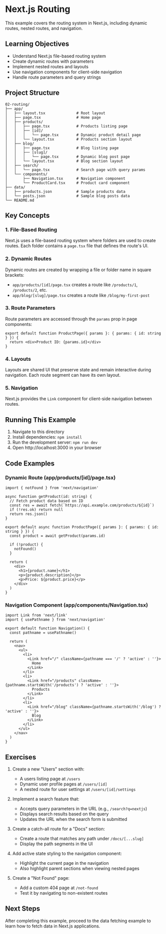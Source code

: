 # Next.js Routing

This example covers the routing system in Next.js, including dynamic routes, nested routes, and navigation.

## Learning Objectives

- Understand Next.js file-based routing system
- Create dynamic routes with parameters
- Implement nested routes and layouts
- Use navigation components for client-side navigation
- Handle route parameters and query strings

## Project Structure

```
02-routing/
├── app/
│   ├── layout.tsx              # Root layout
│   ├── page.tsx                # Home page
│   ├── products/
│   │   ├── page.tsx            # Products listing page
│   │   ├── [id]/
│   │   │   └── page.tsx        # Dynamic product detail page
│   │   └── layout.tsx          # Products section layout
│   ├── blog/
│   │   ├── page.tsx            # Blog listing page
│   │   ├── [slug]/
│   │   │   └── page.tsx        # Dynamic blog post page
│   │   └── layout.tsx          # Blog section layout
│   ├── search/
│   │   └── page.tsx            # Search page with query params
│   └── components/
│       ├── Navigation.tsx      # Navigation component
│       └── ProductCard.tsx     # Product card component
├── data/
│   ├── products.json           # Sample products data
│   └── posts.json              # Sample blog posts data
└── README.md
```

## Key Concepts

### 1. File-Based Routing

Next.js uses a file-based routing system where folders are used to create routes. Each folder contains a `page.tsx` file that defines the route's UI.

### 2. Dynamic Routes

Dynamic routes are created by wrapping a file or folder name in square brackets:
- `app/products/[id]/page.tsx` creates a route like `/products/1`, `/products/2`, etc.
- `app/blog/[slug]/page.tsx` creates a route like `/blog/my-first-post`

### 3. Route Parameters

Route parameters are accessed through the `params` prop in page components:
```tsx
export default function ProductPage({ params }: { params: { id: string } }) {
  return <div>Product ID: {params.id}</div>
}
```

### 4. Layouts

Layouts are shared UI that preserve state and remain interactive during navigation. Each route segment can have its own layout.

### 5. Navigation

Next.js provides the `Link` component for client-side navigation between routes.

## Running This Example

1. Navigate to this directory
2. Install dependencies: `npm install`
3. Run the development server: `npm run dev`
4. Open http://localhost:3000 in your browser

## Code Examples

### Dynamic Route (app/products/[id]/page.tsx)

```tsx
import { notFound } from 'next/navigation'

async function getProduct(id: string) {
  // Fetch product data based on ID
  const res = await fetch(`https://api.example.com/products/${id}`)
  if (!res.ok) return null
  return res.json()
}

export default async function ProductPage({ params }: { params: { id: string } }) {
  const product = await getProduct(params.id)
  
  if (!product) {
    notFound()
  }

  return (
    <div>
      <h1>{product.name}</h1>
      <p>{product.description}</p>
      <p>Price: ${product.price}</p>
    </div>
  )
}
```

### Navigation Component (app/components/Navigation.tsx)

```tsx
import Link from 'next/link'
import { usePathname } from 'next/navigation'

export default function Navigation() {
  const pathname = usePathname()
  
  return (
    <nav>
      <ul>
        <li>
          <Link href="/" className={pathname === '/' ? 'active' : ''}>
            Home
          </Link>
        </li>
        <li>
          <Link href="/products" className={pathname.startsWith('/products') ? 'active' : ''}>
            Products
          </Link>
        </li>
        <li>
          <Link href="/blog" className={pathname.startsWith('/blog') ? 'active' : ''}>
            Blog
          </Link>
        </li>
      </ul>
    </nav>
  )
}
```

## Exercises

1. Create a new "Users" section with:
   - A users listing page at `/users`
   - Dynamic user profile pages at `/users/[id]`
   - A nested route for user settings at `/users/[id]/settings`

2. Implement a search feature that:
   - Accepts query parameters in the URL (e.g., `/search?q=nextjs`)
   - Displays search results based on the query
   - Updates the URL when the search form is submitted

3. Create a catch-all route for a "Docs" section:
   - Create a route that matches any path under `/docs/[...slug]`
   - Display the path segments in the UI

4. Add active state styling to the navigation component:
   - Highlight the current page in the navigation
   - Also highlight parent sections when viewing nested pages

5. Create a "Not Found" page:
   - Add a custom 404 page at `/not-found`
   - Test it by navigating to non-existent routes

## Next Steps

After completing this example, proceed to the data fetching example to learn how to fetch data in Next.js applications.